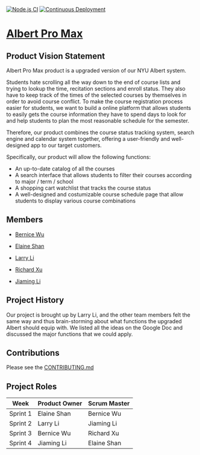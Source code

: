[![Node.js CI](https://github.com/agiledev-students-fall2022/final-project-team-albert-pro-max/actions/workflows/node.js.yml/badge.svg)](https://github.com/agiledev-students-fall2022/final-project-team-albert-pro-max/actions/workflows/node.js.yml)
[![Continuous Deployment](https://github.com/agiledev-students-fall2022/final-project-team-albert-pro-max/actions/workflows/deploy.yml/badge.svg)](https://github.com/agiledev-students-fall2022/final-project-team-albert-pro-max/actions/workflows/deploy.yml)

# [Albert Pro Max](https://albertpromax.com/)

## Product Vision Statement
Albert Pro Max product is a upgraded version of our NYU Albert system. 

Students hate scrolling all the way down to the end of course lists and trying to lookup the time, recitation sections and enroll status. They also have to keep track of the times of the selected courses by themselves in order to avoid course conflict. To make the course registration process easier for students, we want to build a online platform that allows students to easily gets the course information they have to spend days to look for and help students to plan the most reasonable schedule for the semester.

Therefore, our product combines the course status tracking system, search engine and calendar system together, offering a user-friendly and well-designed app to our target customers. 

Specifically, our product will allow the following functions:
- An up-to-date catalog of all the courses
- A search interface that allows students to filter their courses according to major / term / school
- A shopping cart watchlist that tracks the course status
- A well-designed and costumizable course schedule page that allow students to display various course combinations

## Members
- [Bernice Wu](https://github.com/Bernice55231)

- [Elaine Shan](https://github.com/Yilin310)

- [Larry Li](https://github.com/86larryli)

- [Richard Xu](https://github.com/Rxu64)

- [Jiaming Li](https://github.com/ljm297)

## Project History
Our project is brought up by Larry Li, and the other team members felt the same way and thus brain-storming about what functions the upgraded Albert should equip with. We listed all the ideas on the Google Doc and discussed the major functions that we could apply.

## Contributions
Please see the [CONTRIBUTING.md](https://github.com/agiledev-students-fall2022/final-project-team-albert-pro-max/blob/master/CONTRIBUTING.md)

## Project Roles

|   Week   |  Product Owner  |  Scrum Master  |
| -------- | --------------- | -------------- |
|  Sprint 1  |   Elaine Shan   |   Bernice Wu   |
|  Sprint 2  |   Larry Li   |   Jiaming Li   |
|  Sprint 3  |   Bernice Wu   |   Richard Xu   |
|  Sprint 4  |   Jiaming Li   |   Elaine Shan   |
